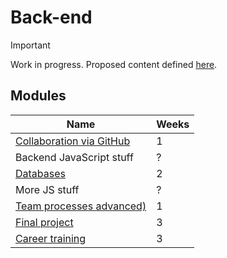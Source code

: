 # Back-end

> [!IMPORTANT]
> Work in progress. Proposed content defined [here](https://docs.google.com/document/d/151MLm-8WA6jSk0-9JhBTuG1xZ9Fo9HRLplJx6Bhps6A/edit?tab=t.0).

## Modules

| Name                                                                       | Weeks |
| -------------------------------------------------------------------------- | ----- |
| [Collaboration via GitHub](../../shared-modules/collaboration-via-github/) | 1     |
| Backend JavaScript stuff                                                   | ?     |
| [Databases](./databases/)                                                  | 2     |
| More JS stuff                                                              | ?     |
| [Team processes advanced)](../../shared-modules/team-processes-advanced/)  | 1     |
| [Final project](./final-project/)                                          | 3     |
| [Career training](../../shared-modules/career-training-advanced/)          | 3     |
